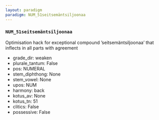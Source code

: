 ```yaml
---
layout: paradigm
paradigm: NUM_51seitsemäntsiljoonaa
---
```

### ` NUM_51seitsemäntsiljoonaa `

Optimisation hack for exceptional compound ’seitsemäntsiljoonaa’ that inflects in all parts with agreement
* grade_dir: weaken
* plurale_tantum: False
* pos: NUMERAL
* stem_diphthong: None
* stem_vowel: None
* upos: NUM
* harmony: back
* kotus_av: None
* kotus_tn: 51
* clitics: False
* possessive: False
